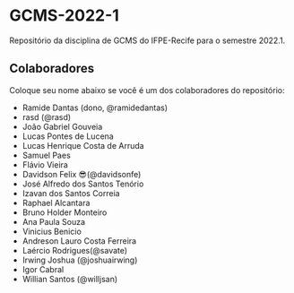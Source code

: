 # GCMS-2022-1
Repositório da disciplina de GCMS do IFPE-Recife para o semestre 2022.1.

## Colaboradores
Coloque seu nome abaixo se você é um dos colaboradores do repositório:
* Ramide Dantas (dono, @ramidedantas)
* rasd (@rasd)
* João Gabriel Gouveia
* Lucas Pontes de Lucena
* Lucas Henrique Costa de Arruda
* Samuel Paes
* Flávio Vieira
* Davidson Felix 😎(@davidsonfe)
* José Alfredo dos Santos Tenório
* Izavan dos Santos Correia
* Raphael Alcantara
* Bruno Holder Monteiro
* Ana Paula Souza
* Vinicius Benicio
* Andreson Lauro Costa Ferreira
* Laércio Rodrigues(@savate)
* Irwing Joshua (@joshuairwing)
* Igor Cabral
* Willian Santos (@willjsan)
